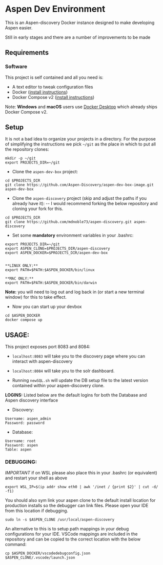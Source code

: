#  Aspen Dev Environment

This is an Aspen-discovery Docker instance designed to make developing Aspen 
easier. 

Still in early stages and there are a number of improvements to be made

## Requirements

### Software

This project is self contained and all you need is:

- A text editor to tweak configuration files
- Docker ([install instructions](https://docs.docker.com/engine/install/))
- Docker Compose v2 ([install instructions](https://docs.docker.com/compose/install/linux/#install-using-the-repository))

Note: **Windows** and **macOS** users use [Docker Desktop](https://docs.docker.com/compose/install/compose-desktop/) which already ships Docker Compose v2.

## Setup

It is not a bad idea to organize your projects in a directory. For the purpose
of simplifying the instructions we pick `~/git` as the place in which to put
all the repository clones:

```shell
mkdir -p ~/git
export PROJECTS_DIR=~/git
```

* Clone the `aspen-dev-box` project:

```shell
cd $PROJECTS_DIR
git clone https://github.com/Aspen-Discovery/aspen-dev-box-image.git aspen-dev-box
```

* Clone the `aspen-discovery` project (skip and adjust the paths if you already have it):
-- I would recommend forking the below repository and cloning your fork for this.

```shell
cd $PROJECTS_DIR
git clone https://github.com/mdnoble73/aspen-discovery.git aspen-discovery
```

* Set some **mandatory** environment variables in your .bashrc:

```
export PROJECTS_DIR=~/git
export ASPEN_CLONE=$PROJECTS_DIR/aspen-discovery
export ASPEN_DOCKER=$PROJECTS_DIR/aspen-dev-box


**LINUX ONLY:** 
export PATH=$PATH:$ASPEN_DOCKER/bin/linux

**MAC ONLY:**
export PATH=$PATH:$ASPEN_DOCKER/bin/darwin
```

**Note:** you will need to log out and log back in (or start a new terminal window) for this to take effect.

* Now you can start up your devbox

```shell
cd $ASPEN_DOCKER
docker compose up
```

## USAGE:
This project exposes port 8083 and 8084: 

* `localhost:8083` will take you to the discovery page where you can interact with aspen-discovery

* `localhost:8084` will take you to the solr dashboard.

* Running `newSQL.sh` will update the DB setup file to the latest version contained within your aspen-discovery clone.

**LOGINS:**
Listed below are the default logins for both the Database and Aspen discovery interface

* Discovery:
```
Username: aspen_admin
Password: password
```
* Database:
```
Username: root
Password: aspen
Table: aspen
```
### DEBUGGING:
*IMPORTANT*
if on WSL please also place this in your .bashrc (or equivalent) and restart your shell as above
```
export WSL_IP=$(ip addr show eth0 | awk '/inet / {print $2}' | cut -d/ -f1)
```
You should also sym link your aspen clone to the default install location for production installs so the debugger can link files. 
Please open your IDE from this location if debugging.
```
sudo ln -s $ASPEN_CLONE /usr/local/aspen-discovery
```

An alternative to this is to setup path mappings in your debug configurations for your IDE. 
VSCode mappings are included in the repository and can be copied to the correct location with the below command:
```
cp $ASPEN_DOCKER/vscodedebugconfig.json $ASPEN_CLONE/.vscode/launch.json
```
